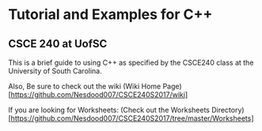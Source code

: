 # Tutorial and Examples for C++
## CSCE 240 at UofSC

This is a brief guide to using C++ as specified by the CSCE240 class at the University of South Carolina.

Also, Be sure to check out the wiki (Wiki Home Page)[https://github.com/Nesdood007/CSCE240S2017/wiki]

If you are looking for Worksheets: (Check out the Worksheets Directory)[https://github.com/Nesdood007/CSCE240S2017/tree/master/Worksheets]
